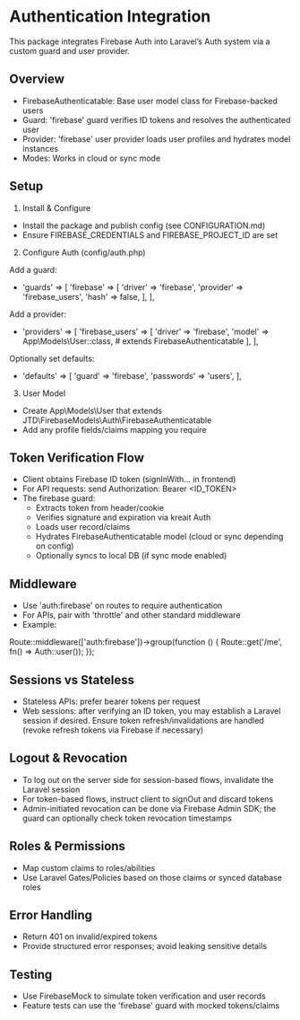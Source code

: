 # Authentication Integration

This package integrates Firebase Auth into Laravel’s Auth system via a custom guard and user provider.

## Overview
- FirebaseAuthenticatable: Base user model class for Firebase-backed users
- Guard: 'firebase' guard verifies ID tokens and resolves the authenticated user
- Provider: 'firebase' user provider loads user profiles and hydrates model instances
- Modes: Works in cloud or sync mode

## Setup

1) Install & Configure
- Install the package and publish config (see CONFIGURATION.md)
- Ensure FIREBASE_CREDENTIALS and FIREBASE_PROJECT_ID are set

2) Configure Auth (config/auth.php)

Add a guard:

- 'guards' => [
  'firebase' => [
    'driver' => 'firebase',
    'provider' => 'firebase_users',
    'hash' => false,
  ],
],

Add a provider:

- 'providers' => [
  'firebase_users' => [
    'driver' => 'firebase',
    'model' => App\\Models\\User::class, # extends FirebaseAuthenticatable
  ],
],

Optionally set defaults:

- 'defaults' => [
  'guard' => 'firebase',
  'passwords' => 'users',
],

3) User Model

- Create App\\Models\\User that extends JTD\\FirebaseModels\\Auth\\FirebaseAuthenticatable
- Add any profile fields/claims mapping you require

## Token Verification Flow
- Client obtains Firebase ID token (signInWith... in frontend)
- For API requests: send Authorization: Bearer <ID_TOKEN>
- The firebase guard:
  - Extracts token from header/cookie
  - Verifies signature and expiration via kreait Auth
  - Loads user record/claims
  - Hydrates FirebaseAuthenticatable model (cloud or sync depending on config)
  - Optionally syncs to local DB (if sync mode enabled)

## Middleware
- Use 'auth:firebase' on routes to require authentication
- For APIs, pair with 'throttle' and other standard middleware
- Example:

Route::middleware(['auth:firebase'])->group(function () {
    Route::get('/me', fn() => Auth::user());
});

## Sessions vs Stateless
- Stateless APIs: prefer bearer tokens per request
- Web sessions: after verifying an ID token, you may establish a Laravel session if desired. Ensure token refresh/invalidations are handled (revoke refresh tokens via Firebase if necessary)

## Logout & Revocation
- To log out on the server side for session-based flows, invalidate the Laravel session
- For token-based flows, instruct client to signOut and discard tokens
- Admin-initiated revocation can be done via Firebase Admin SDK; the guard can optionally check token revocation timestamps

## Roles & Permissions
- Map custom claims to roles/abilities
- Use Laravel Gates/Policies based on those claims or synced database roles

## Error Handling
- Return 401 on invalid/expired tokens
- Provide structured error responses; avoid leaking sensitive details

## Testing
- Use FirebaseMock to simulate token verification and user records
- Feature tests can use the 'firebase' guard with mocked tokens/claims

